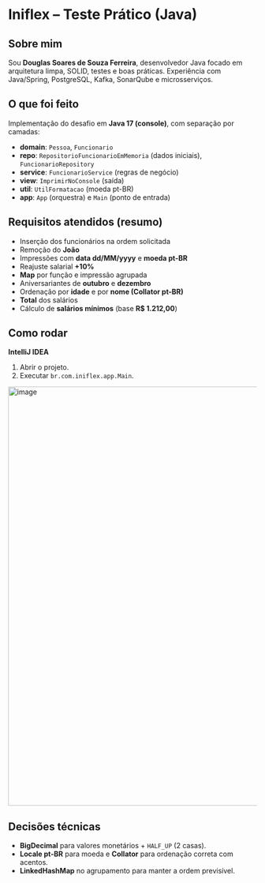 # Iniflex – Teste Prático (Java)

## Sobre mim

Sou **Douglas Soares de Souza Ferreira**, desenvolvedor Java focado em arquitetura limpa, SOLID, testes e boas práticas. Experiência com Java/Spring, PostgreSQL, Kafka, SonarQube e microsserviços.

## O que foi feito

Implementação do desafio em **Java 17 (console)**, com separação por camadas:

* **domain**: `Pessoa`, `Funcionario`
* **repo**: `RepositorioFuncionarioEmMemoria` (dados iniciais), `FuncionarioRepository`
* **service**: `FuncionarioService` (regras de negócio)
* **view**: `ImprimirNoConsole` (saída)
* **util**: `UtilFormatacao` (moeda pt-BR)
* **app**: `App` (orquestra) e `Main` (ponto de entrada)

## Requisitos atendidos (resumo)

* Inserção dos funcionários na ordem solicitada
* Remoção do **João**
* Impressões com **data dd/MM/yyyy** e **moeda pt-BR**
* Reajuste salarial **+10%**
* **Map** por função e impressão agrupada
* Aniversariantes de **outubro** e **dezembro**
* Ordenação por **idade** e por **nome (Collator pt-BR)**
* **Total** dos salários
* Cálculo de **salários mínimos** (base **R\$ 1.212,00**)

## Como rodar

**IntelliJ IDEA**

1. Abrir o projeto.
2. Executar `br.com.iniflex.app.Main`.

<img width="1588" height="849" alt="image" src="https://github.com/user-attachments/assets/fee927a9-04a7-4a8f-a0a1-f5875ba601ea" />
 
## Decisões técnicas

* **BigDecimal** para valores monetários + `HALF_UP` (2 casas).
* **Locale pt-BR** para moeda e **Collator** para ordenação correta com acentos.
* **LinkedHashMap** no agrupamento para manter a ordem previsível.
